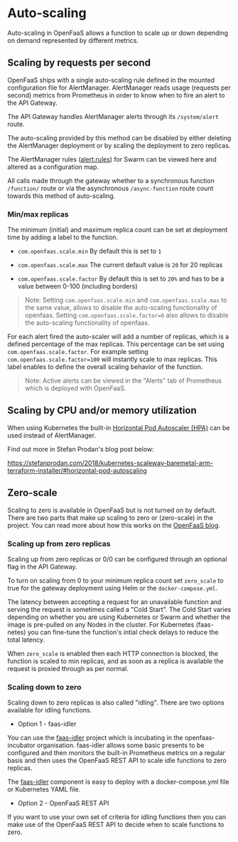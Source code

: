 # Auto-scaling

Auto-scaling in OpenFaaS allows a function to scale up or down depending on demand represented by different metrics.

## Scaling by requests per second

OpenFaaS ships with a single auto-scaling rule defined in the mounted configuration file for AlertManager. AlertManager reads usage (requests per second) metrics from Prometheus in order to know when to fire an alert to the API Gateway.

The API Gateway handles AlertManager alerts through its `/system/alert` route.

The auto-scaling provided by this method can be disabled by either deleting the AlertManager deployment or by scaling the deployment to zero replicas.

The AlertManager rules ([alert.rules](https://github.com/openfaas/faas/blob/master/prometheus/alert.rules.yml)) for Swarm can be viewed here and altered as a configuration map.

All calls made through the gateway whether to a synchronous function `/function/` route or via the asynchronous `/async-function` route count towards this method of auto-scaling.

### Min/max replicas

The minimum (initial) and maximum replica count can be set at deployment time by adding a label to the function.

* `com.openfaas.scale.min` By default this is set to `1`

* `com.openfaas.scale.max` The current default value is `20` for 20 replicas

* `com.openfaas.scale.factor` By default this is set to `20%` and has to be a value between 0-100 (including borders)

> Note: 
Setting `com.openfaas.scale.min` and `com.openfaas.scale.max` to the same value, allows to disable the auto-scaling functionality of openfaas. 
Setting `com.openfaas.scale.factor=0` also allows to disable the auto-scaling functionality of openfaas.


For each alert fired the auto-scaler will add a number of replicas, which is a defined percentage of the max replicas. This percentage can be set using `com.openfaas.scale.factor`. For example setting `com.openfaas.scale.factor=100` will instantly scale to max replicas. This label enables to define the overall scaling behavior of the function.

> Note: Active alerts can be viewed in the "Alerts" tab of Prometheus which is deployed with OpenFaaS.

## Scaling by CPU and/or memory utilization

When using Kubernetes the built-in [Horizontal Pod Autoscaler (HPA)](https://kubernetes.io/docs/tasks/run-application/horizontal-pod-autoscale/) can be used instead of AlertManager.

Find out more in Stefan Prodan's blog post below:

https://stefanprodan.com/2018/kubernetes-scaleway-baremetal-arm-terraform-installer/#horizontal-pod-autoscaling

## Zero-scale

Scaling to zero is available in OpenFaaS but is not turned on by default. There are two parts that make up scaling to zero or (zero-scale) in the project. You can read more about how this works on the [OpenFaaS blog](https://www.openfaas.com/blog/zero-scale/).

### Scaling up from zero replicas

Scaling up from zero replicas or 0/0 can be configured through an optional flag in the API Gateway.

To turn on scaling from 0 to your minimum replica count set `zero_scale` to true for the gateway deployment using Helm or the `docker-compose.yml`.

The latency between accepting a request for an unavailable function and serving the request is sometimes called a "Cold Start". The Cold Start varies depending on whether you are using Kubernetes or Swarm and whether the image is pre-pulled on any Nodes in the cluster. For Kubernetes (faas-netes) you can fine-tune the function's intial check delays to reduce the total latency.

When `zero_scale` is enabled then each HTTP connection is blocked, the function is scaled to min replicas, and as soon as a replica is available the request is proxied through as per normal.

### Scaling down to zero

Scaling down to zero replicas is also called "idling". There are two options available for idling functions.

* Option 1 - faas-idler

You can use the [faas-idler](https://github.com/openfaas-incubator/faas-idler) project which is incubating in the openfaas-incubator organisation. faas-idler allows some basic presents to be configured and then monitors the built-in Prometheus metrics on a regular basis and then uses the OpenFaaS REST API to scale idle functions to zero replicas.

The [faas-idler](https://github.com/openfaas-incubator/faas-idler) component is easy to deploy with a docker-compose.yml file or Kubernetes YAML file.

* Option 2 - OpenFaaS REST API

If you want to use your own set of criteria for idling functions then you can make use of the OpenFaaS REST API to decide when to scale functions to zero. 
